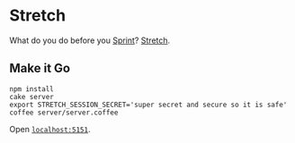 # Stretch

What do you do before you [Sprint](https://sprint.ly)?
[Stretch](http://stretch-app.herokuapp.com/).

## Make it Go

```
npm install
cake server
export STRETCH_SESSION_SECRET='super secret and secure so it is safe'
coffee server/server.coffee
```

Open [`localhost:5151`](localhost:5151).
